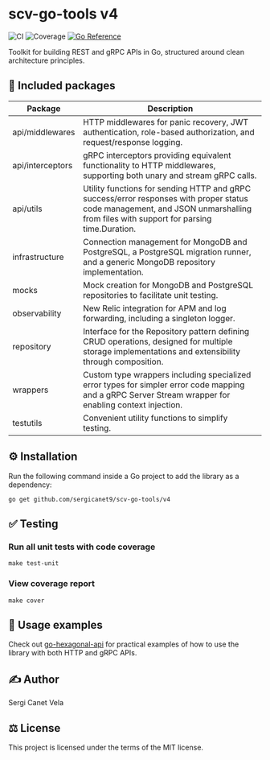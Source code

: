 # scv-go-tools v4
![CI](https://github.com/sergicanet9/scv-go-tools/actions/workflows/ci.yml/badge.svg)
![Coverage](https://img.shields.io/badge/Coverage-93.9%25-brightgreen)
[![Go Reference](https://pkg.go.dev/badge/github.com/sergicanet9/scv-go-tools/v4.svg)](https://pkg.go.dev/github.com/sergicanet9/scv-go-tools/v4)

Toolkit for building REST and gRPC APIs in Go, structured around clean architecture principles.

## 🚀 Included packages
| Package           | Description                                                                                                                                                                       |
|------------------ |---------------------------------------------------------------------------------------------------------------------------------------------------------------------------------- |
| api/middlewares   | HTTP middlewares for panic recovery, JWT authentication, role-based authorization, and request/response logging.                                                                  |
| api/interceptors  | gRPC interceptors providing equivalent functionality to HTTP middlewares, supporting both unary and stream gRPC calls.                                                            |
| api/utils         | Utility functions for sending HTTP and gRPC success/error responses with proper status code management, and JSON unmarshalling from files with support for parsing time.Duration. |
| infrastructure    | Connection management for MongoDB and PostgreSQL, a PostgreSQL migration runner, and a generic MongoDB repository implementation.                                                 |
| mocks             | Mock creation for MongoDB and PostgreSQL repositories to facilitate unit testing.                                                                                                 |
| observability     | New Relic integration for APM and log forwarding, including a singleton logger.                                                                                                   |
| repository        | Interface for the Repository pattern defining CRUD operations, designed for multiple storage implementations and extensibility through composition.                               |
| wrappers          | Custom type wrappers including specialized error types for simpler error code mapping and a gRPC Server Stream wrapper for enabling context injection.                            |
| testutils         | Convenient utility functions to simplify testing.                                                                                                                                 |

## ⚙️ Installation
Run the following command inside a Go project to add the library as a dependency:
```
go get github.com/sergicanet9/scv-go-tools/v4
```

## ✅ Testing
### Run all unit tests with code coverage
```
make test-unit
```

### View coverage report
```
make cover
```

## 📝 Usage examples
Check out [go-hexagonal-api](https://github.com/sergicanet9/go-hexagonal-api) for practical examples of how to use the library with both HTTP and gRPC APIs.

## ✍️ Author
Sergi Canet Vela

## ⚖️ License
This project is licensed under the terms of the MIT license.
